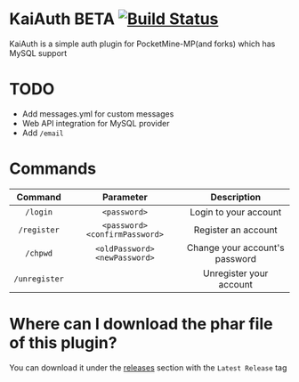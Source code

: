 # KaiAuth BETA [![Build Status](https://travis-ci.org/KairusDarkSeeker/KaiAuth.svg?branch=master)](https://travis-ci.org/KairusDarkSeeker/KaiAuth)
KaiAuth is a simple auth plugin for PocketMine-MP(and forks) which has MySQL support

# TODO
- Add messages.yml for custom messages
- Web API integration for MySQL provider
- Add `/email`

# Commands

| Command | Parameter | Description |
| :-------: | :-------: | :-------: |
| `/login` | `<password>` | Login to your account |
| `/register` | `<password> <confirmPassword>` | Register an account |
| `/chpwd` | `<oldPassword> <newPassword>` | Change your account's password |
| `/unregister` |  | Unregister your account |

# Where can I download the phar file of this plugin?
You can download it under the [releases](https://github.com/KairusDarkSeeker/KaiAuth/releases) section with the `Latest Release` tag
